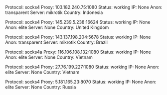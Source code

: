 Protocol: socks4
Proxy: 103.182.240.75:1080
Status: working
IP: None
Anon: transparent
Server: mikrotik
Country: Indonesia

Protocol: socks4
Proxy: 145.239.5.238:16624
Status: working
IP: None
Anon: elite
Server: None
Country: United Kingdom

Protocol: socks4
Proxy: 143.137.198.204:5678
Status: working
IP: None
Anon: transparent
Server: mikrotik
Country: Brazil

Protocol: socks4a
Proxy: 116.106.108.132:1080
Status: working
IP: None
Anon: elite
Server: None
Country: Vietnam

Protocol: socks4
Proxy: 27.76.199.227:1080
Status: working
IP: None
Anon: elite
Server: None
Country: Vietnam

Protocol: socks4
Proxy: 5.181.165.23:8070
Status: working
IP: None
Anon: elite
Server: None
Country: Russia

